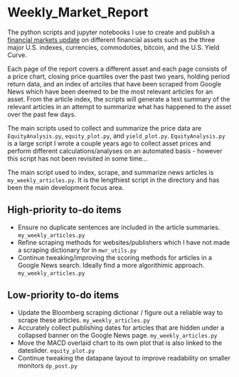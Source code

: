 # Weekly_Market_Report
The python scripts and jupyter notebooks I use to create and publish a [financial markets update](https://cloud.datapane.com/reports/yklX1Qk/financial-markets-update/) on different financial assets such as the three major U.S. indexes, currencies, commodoties, bitcoin, and the U.S. Yield Curve.

Each page of the report covers a different asset and each page consists of a price chart, closing price quartiles over the past two years, holding period return data, and an index of artciles that have been scraped from Google News which have been deemed to be the most relevant articles for an asset. From the article index, the scripts will generate a text summary of the relevant articles in an attempt to summarize what has happened to the asset over the past few days.

The main scripts used to collect and summarize the price data are `EquityAnalysis.py`, `equity_plot.py`, and `yield_plot.py`. `EquityAnalysis.py` is a large script I wrote a couple years ago to collect asset prices and perform different calculations/analyses on an automated basis - however this script has not been revisited in some time...

The main script used to index, scrape, and summarize news articles is `my_weekly_articles.py`. It is the lengthiest script in the directory and has been the main development focus area.

## High-priority to-do items
- Ensure no duplicate sentences are included in the article summaries. `my_weekly_articles.py`
- Refine scraping methods for websites/publishers which I have not made a scraping dictionary for in `mwr_utils.py`
- Continue tweaking/improving the scoring methods for articles in a Google News search. Ideally find a more algorithimic approach. `my_weekly_articles.py`

## Low-priority to-do items
- Update the Bloomberg scraping dictionar / figure out a reliable way to scrape these articles. `my_weekly_articles.py`
- Accurately collect publishing dates for articles that are hidden under a collapsed banner on the Google News page. `my_weekly_articles.py`
- Move the MACD overlaid chart to its own plot that is also linked to the dateslider. `equity_plot.py`
- Continue tweaking the datapane layout to improve readability on smaller monitors `dp_post.py`
